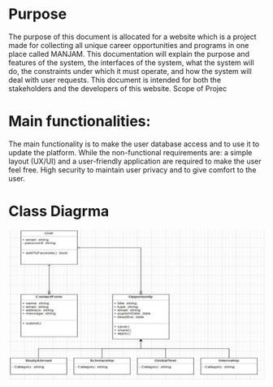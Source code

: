 # Purpose

The purpose of this document is allocated for a website which is a project made for
collecting all unique career opportunities and programs in one place called MANJAM. This
documentation will explain the purpose and features of the system, the interfaces of the system,
what the system will do, the constraints under which it must operate, and how the system will
deal with user requests. This document is intended for both the stakeholders and the developers
of this website.
Scope of Projec

# Main functionalities:

The main functionality is to make the user database access and to use it to update the
platform. While the non-functional requirements are: a simple layout (UX/UI) and a user-friendly
application are required to make the user feel free. High security to maintain user privacy and to
give comfort to the user.

# Class Diagrma

![Class Diagram](/description/diagrams/classDiagram.png)
